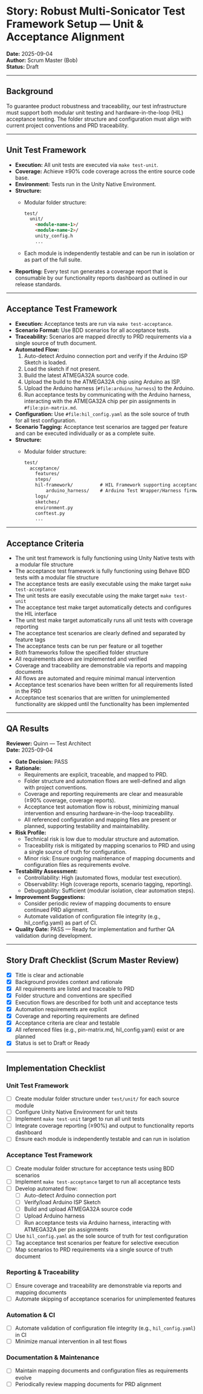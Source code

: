 # Story: Robust Multi-Sonicator Test Framework Setup — Unit & Acceptance Alignment

**Date:** 2025-09-04  
**Author:** Scrum Master (Bob)  
**Status:** Draft

---

## Background

To guarantee product robustness and traceability, our test infrastructure must support both modular unit testing and hardware-in-the-loop (HIL) acceptance testing. The folder structure and configuration must align with current project conventions and PRD traceability.

---

## Unit Test Framework

- **Execution:** All unit tests are executed via `make test-unit`.
- **Coverage:** Achieve ≥90% code coverage across the entire source code base.
- **Environment:** Tests run in the Unity Native Environment.
- **Structure:**
  - Modular folder structure:

    ```markdown
    test/
      unit/
        <module-name-1>/
        <module-name-2>/
        unity_config.h
        ...
    ```

  - Each module is independently testable and can be run in isolation or as part of the full suite.
- **Reporting:** Every test run generates a coverage report that is consumable by our functionality reports dashboard as outlined in our release standards.

---

## Acceptance Test Framework

- **Execution:** Acceptance tests are run via `make test-acceptance`.
- **Scenario Format:** Use BDD scenarios for all acceptance tests.
- **Traceability:** Scenarios are mapped directly to PRD requirements via a single source of truth document.
- **Automated Flow:**
  1. Auto-detect Arduino connection port and verify if the Arduino ISP Sketch is loaded.
  2. Load the sketch if not present.
  3. Build the latest ATMEGA32A source code.
  4. Upload the build to the ATMEGA32A chip using Arduino as ISP.
  5. Upload the Arduino harness (`#file:arduino_harness`) to the Arduino.
  6. Run acceptance tests by communicating with the Arduino harness, interacting with the ATMEGA32A chip per pin assignments in `#file:pin-matrix.md`.
- **Configuration:** Use `#file:hil_config.yaml` as the sole source of truth for all test configuration.
- **Scenario Tagging:** Acceptance test scenarios are tagged per feature and can be executed individually or as a complete suite.
- **Structure:**
  - Modular folder structure:

    ```markdown
    test/
      acceptance/
        features/
        steps/
        hil-framework/          # HIL Framework supporting acceptance tests
            arduino_harness/    # Arduino Test Wrapper/Harness firmware
        logs/
        sketches/
        environment.py
        conftest.py
        ...
    ```

---

## Acceptance Criteria

- The unit test framework is fully functioning using Unity Native tests with a modular file structure
- The acceptance test framework is fully functioning using Behave BDD tests with a modular file structure
- The acceptance tests are easily executable using the make target `make test-acceptance`
- The unit tests are easily executable using the make target `make test-unit`
- The acceptance test make target automatically detects and configures the HIL interface
- The unit test make target automatically runs all unit tests with coverage reporting
- The acceptance test scenarios are clearly defined and separated by feature tags
- The acceptance tests can be run per feature or all together
- Both frameworks follow the specified folder structure
- All requirements above are implemented and verified
- Coverage and traceability are demonstrable via reports and mapping documents
- All flows are automated and require minimal manual intervention
- Acceptance test scenarios have been written for all requirements listed in the PRD
- Acceptance test scenarios that are written for unimplemented functionality are skipped until the functionality has been implemented

---

## QA Results

**Reviewer:** Quinn — Test Architect  
**Date:** 2025-09-04

- **Gate Decision:** PASS
- **Rationale:**
  - Requirements are explicit, traceable, and mapped to PRD.
  - Folder structure and automation flows are well-defined and align with project conventions.
  - Coverage and reporting requirements are clear and measurable (≥90% coverage, coverage reports).
  - Acceptance test automation flow is robust, minimizing manual intervention and ensuring hardware-in-the-loop traceability.
  - All referenced configuration and mapping files are present or planned, supporting testability and maintainability.
- **Risk Profile:**
  - Technical risk is low due to modular structure and automation.
  - Traceability risk is mitigated by mapping scenarios to PRD and using a single source of truth for configuration.
  - Minor risk: Ensure ongoing maintenance of mapping documents and configuration files as requirements evolve.
- **Testability Assessment:**
  - Controllability: High (automated flows, modular test execution).
  - Observability: High (coverage reports, scenario tagging, reporting).
  - Debuggability: Sufficient (modular isolation, clear automation steps).
- **Improvement Suggestions:**
  - Consider periodic review of mapping documents to ensure continued PRD alignment.
  - Automate validation of configuration file integrity (e.g., hil_config.yaml) as part of CI.
- **Quality Gate:** PASS — Ready for implementation and further QA validation during development.

---

## Story Draft Checklist (Scrum Master Review)

- [x] Title is clear and actionable
- [x] Background provides context and rationale
- [x] All requirements are listed and traceable to PRD
- [x] Folder structure and conventions are specified
- [x] Execution flows are described for both unit and acceptance tests
- [x] Automation requirements are explicit
- [x] Coverage and reporting requirements are defined
- [x] Acceptance criteria are clear and testable
- [x] All referenced files (e.g., pin-matrix.md, hil_config.yaml) exist or are planned
- [x] Status is set to Draft or Ready

---

## Implementation Checklist

### Unit Test Framework

- [ ] Create modular folder structure under `test/unit/` for each source module
- [ ] Configure Unity Native Environment for unit tests
- [ ] Implement `make test-unit` target to run all unit tests
- [ ] Integrate coverage reporting (≥90%) and output to functionality reports dashboard
- [ ] Ensure each module is independently testable and can run in isolation

### Acceptance Test Framework

- [ ] Create modular folder structure for acceptance tests using BDD scenarios
- [ ] Implement `make test-acceptance` target to run all acceptance tests
- [ ] Develop automated flow:
  - [ ] Auto-detect Arduino connection port
  - [ ] Verify/load Arduino ISP Sketch
  - [ ] Build and upload ATMEGA32A source code
  - [ ] Upload Arduino harness
  - [ ] Run acceptance tests via Arduino harness, interacting with ATMEGA32A per pin assignments
- [ ] Use `hil_config.yaml` as the sole source of truth for test configuration
- [ ] Tag acceptance test scenarios per feature for selective execution
- [ ] Map scenarios to PRD requirements via a single source of truth document

### Reporting & Traceability

- [ ] Ensure coverage and traceability are demonstrable via reports and mapping documents
- [ ] Automate skipping of acceptance scenarios for unimplemented features

### Automation & CI

- [ ] Automate validation of configuration file integrity (e.g., `hil_config.yaml`) in CI
- [ ] Minimize manual intervention in all test flows

### Documentation & Maintenance

- [ ] Maintain mapping documents and configuration files as requirements evolve
- [ ] Periodically review mapping documents for PRD alignment
